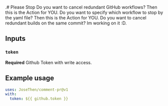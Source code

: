 .# Please Stop
Do you want to cancel redundant GitHub workflows? Then this is the Action for YOU.
Do you want to specify which workflow to stop by the yaml file? Then this is the Action for YOU.
Do you want to cancel redundant builds on the same commit? Im working on it :D.

## Inputs

### `token`

**Required** Github Token with write access.

## Example usage

```yaml
uses: JoseThen/comment-pr@v1
with:
  token: ${{ github.token }}
```
